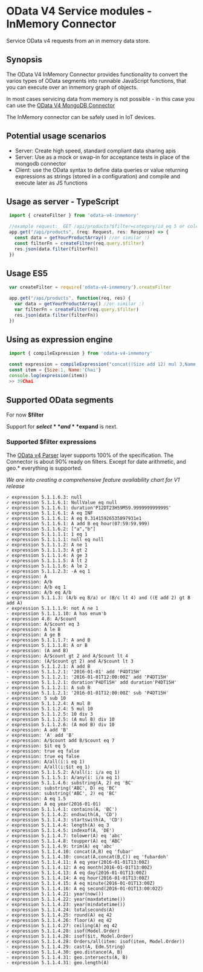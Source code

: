 # OData V4 Service modules - InMemory Connector

Service OData v4 requests from an in memory data store.

## Synopsis
The OData V4 InMemory Connector provides functionality to convert the varios types of OData segments
into runnable JavaScript functions, that you can execute over an inmemory graph of objects.

In most cases servicing data from memory is not possible - in this case you can use the
[OData V4 MongoDB Connector](https://github.com/jaystack/odata-v4-mongodb)

The InMemory connector can be safely used in IoT devices.

## Potential usage scenarios

- Server: Create high speed, standard compliant data sharing apis
- Server: Use as a mock or swap-in for acceptance tests in place of the mongodb connector
- Client: use the OData syntax to define data queries or value returning expressions as strings (stored in a configuration) and compile and execute later as JS functions


## Usage as server - TypeScript
```javascript
 import { createFilter } from 'odata-v4-inmemory'

 //example request:  GET /api/products?$filter=category/id eq 5 or color eq 'Red'
 app.get("/api/products", (req: Request, res: Response) => {
   const data = getYourProductArray() //or similar :)
   const filterFn = createFilter(req.query.$filter)
   res.json(data.filter(filterFn))
 })
```

## Usage ES5
```javascript
 var createFilter = require('odata-v4-inmemory').createFilter

 app.get("/api/products", function(req, res) {
   var data = getYourProductArray() //or similar :)
   var filterFn = createFilter(req.query.$filter)
   res.json(data.filter(filterFn))
 })
```

## Using as expression engine
```javascript
 import { compileExpression } from 'odata-v4-inmemory'

 const expression = compileExpression("concat((Size add 12) mul 3,Name)")
 const item = {Size:1, Name:'Chai'}
 console.log(expression(item))
 >> 39Chai
```

## Supported OData segments


For now **$filter**

Support for **$select** and **$expand** is next.


### Supported $filter expressions
The [OData v4 Parser](https://www.npmjs.com/package/odata-v4-parser) layer supports 100% of the specification.
The Connector is about 90% ready on filters. Except for date arithmetic, and geo.* everything is supported.

*We are into creating a comprehensive feature availability chart for V1 release*

    ✓ expression 5.1.1.6.3: null
    ✓ expression 5.1.1.6.1: NullValue eq null
    ✓ expression 5.1.1.6.1: duration'P12DT23H59M59.999999999999S'
    ✓ expression 5.1.1.6.1: A eq INF
    ✓ expression 5.1.1.6.1: A eq 0.31415926535897931e1
    ✓ expression 5.1.1.6.1: A add B eq hour(07:59:59.999)
    ✓ expression 5.1.1.6.2: ["a","b"]
    ✓ expression 5.1.1.1.1: 1 eq 1
    ✓ expression 5.1.1.1.1: null eq null
    ✓ expression 5.1.1.1.2: A ne 1
    ✓ expression 5.1.1.1.3: A gt 2
    ✓ expression 5.1.1.1.4: A ge 3
    ✓ expression 5.1.1.1.5: A lt 2
    ✓ expression 5.1.1.1.6: A le 2
    ✓ expression 5.1.1.2.3: -A eq 1
    ✓ expression: A
    ✓ expression: A/b
    ✓ expression: A/b eq 1
    ✓ expression: A/b eq A/b
    ✓ expression 5.1.1.3: (A/b eq B/a) or (B/c lt 4) and ((E add 2) gt B add A)
    ✓ expression 5.1.1.1.9: not A ne 1
    - expression 5.1.1.1.10: A has enum'b
    ✓ expression 4.8: A/$count
    ✓ expression: A/$count eq 3
    ✓ expression: A le B
    ✓ expression: A ge B
    ✓ expression 5.1.1.1.7: A and B
    ✓ expression 5.1.1.1.8: A or B
    ✓ expression: (A and B)
    ✓ expression: A/$count gt 2 and A/$count lt 4
    ✓ expression: (A/$count gt 2) and A/$count lt 3
    ✓ expression 5.1.1.2.1: A add B
    - expression 5.1.1.2.1: '2016-01-01' add 'P4DT15H'
    - expression 5.1.1.2.1: '2016-01-01T12:00:00Z' add 'P4DT15H'
    - expression 5.1.1.2.1: duration'P4DT15H' add duration'P4DT15H'
    ✓ expression 5.1.1.2.1: A sub B
    - expression 5.1.1.2.1: '2016-01-01T12:00:00Z' sub 'P4DT15H'
    ✓ expression: 5 sub 10
    ✓ expression 5.1.1.2.4: A mul B
    ✓ expression 5.1.1.2.4: 5 mul 10
    ✓ expression 5.1.1.2.5: 10 div 3
    ✓ expression 5.1.1.2.5: (A mul B) div 10
    ✓ expression 5.1.1.2.6: (A mod B) div 10
    ✓ expression: A add 'B'
    ✓ expression: 'A' add 'B'
    ✓ expression: A/$count add B/$count eq 7
    ✓ expression: $it eq 5
    ✓ expression: true eq false
    ✓ expression: true eq false
    ✓ expression: A/all(i:i eq 1)
    ✓ expression: A/all(i:$it eq 1)
    ✓ expression 5.1.1.5.2: A/all(i: i/a eq 1)
    ✓ expression 5.1.1.5.1: A/any(i: i/a eq 1)
    ✓ expression 5.1.1.4.6: substring(A, 2) eq 'BC'
    ✓ expression: substring('ABC', D) eq 'BC'
    ✓ expression: substring('ABC', 2) eq 'BC'
    ✓ expression: A eq 1.5
    ✓ expression: A eq year(2016-01-01)
    ✓ expression 5.1.1.4.1: contains(A, 'BC')
    ✓ expression 5.1.1.4.2: endswith(A, 'CD')
    ✓ expression 5.1.1.4.3: startswith(A, 'CD')
    ✓ expression 5.1.1.4.4: length(A) eq 3
    ✓ expression 5.1.1.4.5: indexof(A, 'DE')
    ✓ expression 5.1.1.4.7: tolower(A) eq 'abc'
    ✓ expression 5.1.1.4.8: toupper(A) eq 'ABC'
    ✓ expression 5.1.1.4.9: trim(A) eq 'abc'
    ✓ expression 5.1.1.4.10: concat(A,B) eq 'fubar'
    ✓ expression 5.1.1.4.10: concat(A,concat(B,C)) eq 'fubardoh'
    ✓ expression 5.1.1.4.11: A eq year(2016-01-01T13:00Z)
    ✓ expression 5.1.1.4.12: A eq month(2016-01-01T13:00Z)
    ✓ expression 5.1.1.4.13: A eq day(2016-01-01T13:00Z)
    ✓ expression 5.1.1.4.14: A eq hour(2016-01-01T13:00Z)
    ✓ expression 5.1.1.4.15: A eq minute(2016-01-01T13:00Z)
    ✓ expression 5.1.1.4.16: A eq second(2016-01-01T13:00:02Z)
    ✓ expression 5.1.1.4.21: year(now())
    ✓ expression 5.1.1.4.22: year(maxdatetime())
    ✓ expression 5.1.1.4.23: year(mindatetime())
    - expression 5.1.1.4.24: totalseconds(A)
    ✓ expression 5.1.1.4.25: round(A) eq 42
    ✓ expression 5.1.1.4.26: floor(A) eq 42
    ✓ expression 5.1.1.4.27: ceiling(A) eq 42
    ✓ expression 5.1.1.4.28: isof(Model.Order)
    ✓ expression 5.1.1.4.28: isof($it, Model.Order)
    ✓ expression 5.1.1.4.28: Orders/all(item: isof(item, Model.Order))
    - expression 5.1.1.4.29: cast(A, Edm.String)
    - expression 5.1.1.4.30: geo.distance(A, B)
    - expression 5.1.1.4.31: geo.intersects(A, B)
    - expression 5.1.1.4.31: geo.length(A)
